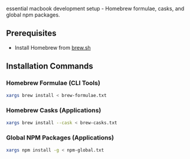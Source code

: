 essential macbook development setup - Homebrew formulae, casks, and global npm packages.

## Prerequisites

- Install Homebrew from [brew.sh](https://brew.sh)

## Installation Commands

### Homebrew Formulae (CLI Tools)
```bash
xargs brew install < brew-formulae.txt
```
### Homebrew Casks (Applications)
```bash
xargs brew install --cask < brew-casks.txt
```
### Global NPM Packages (Applications)
```bash
xargs npm install -g < npm-global.txt
```
